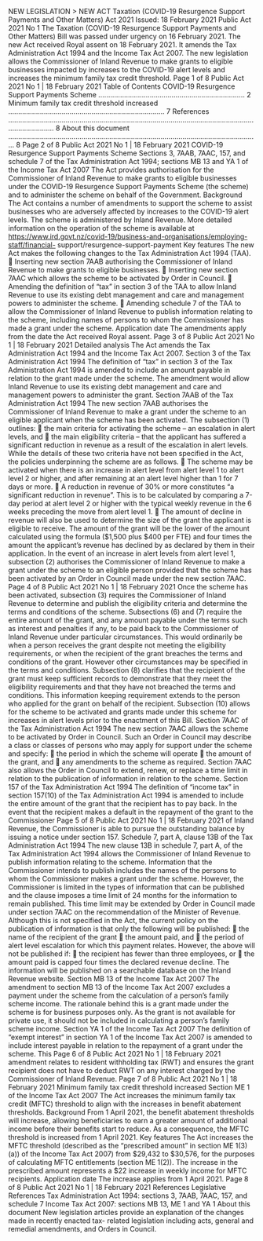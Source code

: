 NEW LEGISLATION > NEW ACT Taxation (COVID-19 Resurgence Support Payments and Other Matters) Act 2021 Issued: 18 February 2021 Public Act 2021 No 1 The Taxation (COVID-19 Resurgence Support Payments and Other Matters) Bill was passed under urgency on 16 February 2021. The new Act received Royal assent on 18 February 2021. It amends the Tax Administration Act 1994 and the Income Tax Act 2007. The new legislation allows the Commissioner of Inland Revenue to make grants to eligible businesses impacted by increases to the COVID-19 alert levels and increases the minimum family tax credit threshold. Page 1 of 8 Public Act 2021 No 1 | 18 February 2021 Table of Contents COVID-19 Resurgence Support Payments Scheme .......................................................................... 2 Minimum family tax credit threshold increased ............................................................................... 7 References ................................................................................................................................................... 8 About this document ............................................................................................................................... 8 Page 2 of 8 Public Act 2021 No 1 | 18 February 2021 COVID-19 Resurgence Support Payments Scheme Sections 3, 7AAB, 7AAC, 157, and schedule 7 of the Tax Administration Act 1994; sections MB 13 and YA 1 of the Income Tax Act 2007 The Act provides authorisation for the Commissioner of Inland Revenue to make grants to eligible businesses under the COVID-19 Resurgence Support Payments Scheme (the scheme) and to administer the scheme on behalf of the Government. Background The Act contains a number of amendments to support the scheme to assist businesses who are adversely affected by increases to the COVID-19 alert levels. The scheme is administered by Inland Revenue. More detailed information on the operation of the scheme is available at https://www.ird.govt.nz/covid-19/business-and-organisations/employing-staff/financial- support/resurgence-support-payment Key features The new Act makes the following changes to the Tax Administration Act 1994 (TAA).  Inserting new section 7AAB authorising the Commissioner of Inland Revenue to make grants to eligible businesses.  Inserting new section 7AAC which allows the scheme to be activated by Order in Council.  Amending the definition of “tax” in section 3 of the TAA to allow Inland Revenue to use its existing debt management and care and management powers to administer the scheme.  Amending schedule 7 of the TAA to allow the Commissioner of Inland Revenue to publish information relating to the scheme, including names of persons to whom the Commissioner has made a grant under the scheme. Application date The amendments apply from the date the Act received Royal assent. Page 3 of 8 Public Act 2021 No 1 | 18 February 2021 Detailed analysis The Act amends the Tax Administration Act 1994 and the Income Tax Act 2007. Section 3 of the Tax Administration Act 1994 The definition of “tax” in section 3 of the Tax Administration Act 1994 is amended to include an amount payable in relation to the grant made under the scheme. The amendment would allow Inland Revenue to use its existing debt management and care and management powers to administer the grant. Section 7AAB of the Tax Administration Act 1994 The new section 7AAB authorises the Commissioner of Inland Revenue to make a grant under the scheme to an eligible applicant when the scheme has been activated. The subsection (1) outlines:  the main criteria for activating the scheme – an escalation in alert levels, and  the main eligibility criteria – that the applicant has suffered a significant reduction in revenue as a result of the escalation in alert levels. While the details of these two criteria have not been specified in the Act, the policies underpinning the scheme are as follows.  The scheme may be activated when there is an increase in alert level from alert level 1 to alert level 2 or higher, and after remaining at an alert level higher than 1 for 7 days or more.  A reduction in revenue of 30% or more constitutes “a significant reduction in revenue”. This is to be calculated by comparing a 7-day period at alert level 2 or higher with the typical weekly revenue in the 6 weeks preceding the move from alert level 1.  The amount of decline in revenue will also be used to determine the size of the grant the applicant is eligible to receive. The amount of the grant will be the lower of the amount calculated using the formula ($1,500 plus $400 per FTE) and four times the amount the applicant’s revenue has declined by as declared by them in their application. In the event of an increase in alert levels from alert level 1, subsection (2) authorises the Commissioner of Inland Revenue to make a grant under the scheme to an eligible person provided that the scheme has been activated by an Order in Council made under the new section 7AAC. Page 4 of 8 Public Act 2021 No 1 | 18 February 2021 Once the scheme has been activated, subsection (3) requires the Commissioner of Inland Revenue to determine and publish the eligibility criteria and determine the terms and conditions of the scheme. Subsections (6) and (7) require the entire amount of the grant, and any amount payable under the terms such as interest and penalties if any, to be paid back to the Commissioner of Inland Revenue under particular circumstances. This would ordinarily be when a person receives the grant despite not meeting the eligibility requirements, or when the recipient of the grant breaches the terms and conditions of the grant. However other circumstances may be specified in the terms and conditions. Subsection (8) clarifies that the recipient of the grant must keep sufficient records to demonstrate that they meet the eligibility requirements and that they have not breached the terms and conditions. This information keeping requirement extends to the person who applied for the grant on behalf of the recipient. Subsection (10) allows for the scheme to be activated and grants made under this scheme for increases in alert levels prior to the enactment of this Bill. Section 7AAC of the Tax Administration Act 1994 The new section 7AAC allows the scheme to be activated by Order in Council. Such an Order in Council may describe a class or classes of persons who may apply for support under the scheme and specify:  the period in which the scheme will operate  the amount of the grant, and  any amendments to the scheme as required. Section 7AAC also allows the Order in Council to extend, renew, or replace a time limit in relation to the publication of information in relation to the scheme. Section 157 of the Tax Administration Act 1994 The definition of “income tax” in section 157(10) of the Tax Administration Act 1994 is amended to include the entire amount of the grant that the recipient has to pay back. In the event that the recipient makes a default in the repayment of the grant to the Commissioner Page 5 of 8 Public Act 2021 No 1 | 18 February 2021 of Inland Revenue, the Commissioner is able to pursue the outstanding balance by issuing a notice under section 157. Schedule 7, part A, clause 13B of the Tax Administration Act 1994 The new clause 13B in schedule 7, part A, of the Tax Administration Act 1994 allows the Commissioner of Inland Revenue to publish information relating to the scheme. Information that the Commissioner intends to publish includes the names of the persons to whom the Commissioner makes a grant under the scheme. However, the Commissioner is limited in the types of information that can be published and the clause imposes a time limit of 24 months for the information to remain published. This time limit may be extended by Order in Council made under section 7AAC on the recommendation of the Minister of Revenue. Although this is not specified in the Act, the current policy on the publication of information is that only the following will be published:  the name of the recipient of the grant  the amount paid, and  the period of alert level escalation for which this payment relates. However, the above will not be published if:  the recipient has fewer than three employees, or  the amount paid is capped four times the declared revenue decline. The information will be published on a searchable database on the Inland Revenue website. Section MB 13 of the Income Tax Act 2007 The amendment to section MB 13 of the Income Tax Act 2007 excludes a payment under the scheme from the calculation of a person’s family scheme income. The rationale behind this is a grant made under the scheme is for business purposes only. As the grant is not available for private use, it should not be included in calculating a person’s family scheme income. Section YA 1 of the Income Tax Act 2007 The definition of “exempt interest” in section YA 1 of the Income Tax Act 2007 is amended to include interest payable in relation to the repayment of a grant under the scheme. This Page 6 of 8 Public Act 2021 No 1 | 18 February 2021 amendment relates to resident withholding tax (RWT) and ensures the grant recipient does not have to deduct RWT on any interest charged by the Commissioner of Inland Revenue. Page 7 of 8 Public Act 2021 No 1 | 18 February 2021 Minimum family tax credit threshold increased Section ME 1 of the Income Tax Act 2007 The Act increases the minimum family tax credit (MFTC) threshold to align with the increases in benefit abatement thresholds. Background From 1 April 2021, the benefit abatement thresholds will increase, allowing beneficiaries to earn a greater amount of additional income before their benefits start to reduce. As a consequence, the MFTC threshold is increased from 1 April 2021. Key features The Act increases the MFTC threshold (described as the “prescribed amount” in section ME 1(3)(a)) of the Income Tax Act 2007) from $29,432 to $30,576, for the purposes of calculating MFTC entitlements (section ME 1(2)). The increase in the prescribed amount represents a $22 increase in weekly income for MFTC recipients. Application date The increase applies from 1 April 2021. Page 8 of 8 Public Act 2021 No 1 | 18 February 2021 References Legislative References Tax Administration Act 1994: sections 3, 7AAB, 7AAC, 157, and schedule 7 Income Tax Act 2007: sections MB 13, ME 1 and YA 1 About this document New legislation articles provide an explanation of the changes made in recently enacted tax- related legislation including acts, general and remedial amendments, and Orders in Council.